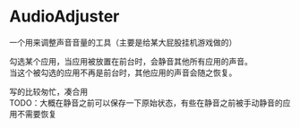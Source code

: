 # AudioAdjuster
一个用来调整声音音量的工具（主要是给某大屁股挂机游戏做的）  

勾选某个应用，当应用被放置在前台时，会静音其他所有应用的声音。  
当这个被勾选的应用不再是前台时，其他应用的声音会随之恢复。  

写的比较匆忙，凑合用  
TODO：大概在静音之前可以保存一下原始状态，有些在静音之前被手动静音的应用不需要恢复
